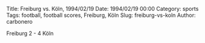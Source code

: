 Title: Freiburg vs. Köln, 1994/02/19
Date: 1994/02/19 00:00
Category: sports
Tags: football, football scores, Freiburg, Köln
Slug: freiburg-vs-koln
Author: carbonero


Freiburg 2 - 4 Köln
